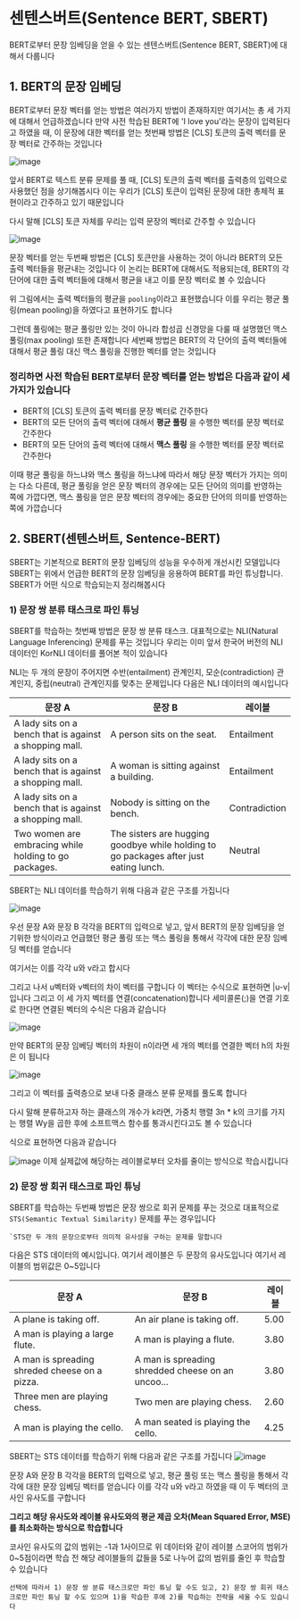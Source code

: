 # 센텐스버트(Sentence BERT, SBERT)

BERT로부터 문장 임베딩을 얻을 수 있는 센텐스버트(Sentence BERT, SBERT)에 대해서 다룹니다

## 1. BERT의 문장 임베딩

BERT로부터 문장 벡터를 얻는 방법은 여러가지 방법이 존재하지만 여기서는 총 세 가지에 대해서 언급하겠습니다 만약 사전 학습된 BERT에 'I love you'라는 문장이 입력된다고 하였을 때, 이 문장에 대한 벡터를 얻는 첫번째 방법은 [CLS] 토큰의 출력 벡터를 문장 벡터로 간주하는 것입니다

![image](https://user-images.githubusercontent.com/80239748/147358760-8fb0b4a1-e3fc-4c1d-8b33-5cc486ed211c.png)

앞서 BERT로 텍스트 분류 문제를 풀 때, [CLS] 토큰의 출력 벡터를 출력층의 입력으로 사용했던 점을 상기해봅시다
이는 우리가 [CLS] 토큰이 입력된 문장에 대한 총체적 표현이라고 간주하고 있기 때문입니다

다시 말해 [CLS] 토큰 자체를 우리는 입력 문장의 벡터로 간주할 수 있습니다

![image](https://user-images.githubusercontent.com/80239748/147358783-58967f20-3d81-48ff-b92a-c674cdcdbd22.png)

문장 벡터를 얻는 두번째 방법은 [CLS] 토큰만을 사용하는 것이 아니라 BERT의 모든 출력 벡터들을 평균내는 것입니다 이 논리는 BERT에 대해서도 적용되는데, BERT의 각 단어에 대한 출력 벡터들에 대해서 평균을 내고 이를 문장 벡터로 볼 수 있습니다

위 그림에서는 출력 벡터들의 평균을 `pooling`이라고 표현했습니다 이를 우리는 평균 풀링(mean pooling)을 하였다고 표현하기도 합니다

그런데 풀링에는 평균 풀링만 있는 것이 아니라 합성곱 신경망을 다룰 때 설명했던 맥스 풀링(max pooling) 또한 존재합니다 세번째 방법은 BERT의 각 단어의 출력 벡터들에 대해서 평균 풀링 대신 맥스 풀링을 진행한 벡터를 얻는 것입니다

### 정리하면 사전 학습된 BERT로부터 문장 벡터를 얻는 방법은 다음과 같이 세 가지가 있습니다

* BERT의 [CLS] 토큰의 출력 벡터를 문장 벡터로 간주한다
* BERT의 모든 단어의 출력 벡터에 대해서 **평균 풀링** 을 수행한 벡터를 문장 벡터로 간주한다
* BERT의 모든 단어의 출력 벡터에 대해서 **맥스 풀링** 을 수행한 벡터를 문장 벡터로 간주한다

이때 평균 풀링을 하느냐와 맥스 풀링을 하느냐에 따라서 해당 문장 벡터가 가지는 의미는 다소 다른데, 평균 풀링을 얻은 문장 벡터의 경우에는 모든 단어의 의미를 반영하는 쪽에 가깝다면, 맥스 풀링을 얻은 문장 벡터의 경우에는 중요한 단어의 의미를 반영하는 쪽에 가깝습니다

## 2. SBERT(센텐스버트, Sentence-BERT)

SBERT는 기본적으로 BERT의 문장 임베딩의 성능을 우수하게 개선시킨 모델입니다 SBERT는 위에서 언급한 BERT의 문장 임베딩을 응용하여 BERT를 파인 튜닝합니다. SBERT가 어떤 식으로 학습되는지 정리해봅시다

### 1) 문장 쌍 분류 태스크로 파인 튜닝

SBERT를 학습하는 첫번째 방법은 문장 쌍 분류 태스크. 대표적으로는 NLI(Natural Language Inferencing) 문제를 푸는 것입니다 우리는 이미 앞서 한국어 버전의 NLI 데이터인 KorNLI 데이터를 풀어본 적이 있습니다

NLI는 두 개의 문장이 주어지면 수반(entailment) 관계인지, 모순(contradiction) 관계인지, 중립(neutral) 관계인지를 맞추는 문제입니다 다음은 NLI 데이터의 예시입니다

|문장 A|문장 B|레이블|
|----|----|----|
|A lady sits on a bench that is against a shopping mall.|A person sits on the seat.|Entailment|
|A lady sits on a bench that is against a shopping mall.|A woman is sitting against a building.|Entailment|
|A lady sits on a bench that is against a shopping mall.|Nobody is sitting on the bench.|Contradiction|
|Two women are embracing while holding to go packages.|The sisters are hugging goodbye while holding to go packages after just eating lunch.|Neutral|

SBERT는 NLI 데이터를 학습하기 위해 다음과 같은 구조를 가집니다

![image](https://user-images.githubusercontent.com/80239748/147378745-382e4f94-dbdf-4cf1-9e37-adf70cd96e9f.png)

우선 문장 A와 문장 B 각각을 BERT의 입력으로 넣고, 앞서 BERT의 문장 임베딩을 얻기위한 방식이라고 언급했던 평균 풀링 또는 맥스 풀링을 통해서 각각에 대한 문장 임베딩 벡터를 얻습니다

여기서는 이를 각각 u와 v라고 합시다

그리고 나서 u벡터와 v벡터의 차이 벡터를 구합니다 이 벡터는 수식으로 표현하면 |u-v|입니다 그리고 이 세 가지 벡터를 연결(concatenation)합니다 세미콜론(;)을 연결 기호로 한다면 연결된 벡터의 수식은 다음과 같습니다

![image](https://user-images.githubusercontent.com/80239748/147378764-5b7ac608-20bb-4851-af9d-2d9cf7140463.png)


만약 BERT의 문장 임베딩 벡터의 차원이 n이라면 세 개의 벡터를 연결한 벡터 h의 차원은 이 됩니다

![image](https://user-images.githubusercontent.com/80239748/147404768-193b7da2-bdfa-41e2-bc30-23595ba2755a.png)

그리고 이 벡터를 출력층으로 보내 다중 클래스 분류 문제를 풀도록 합니다

다시 말해 분류하고자 하는 클래스의 개수가 k라면, 가중치 행렬 3n * k의 크기를 가지는 행렬 Wy을 곱한 후에 소프트맥스 함수를 통과시킨다고도 볼 수 있습니다

식으로 표현하면 다음과 같습니다

![image](https://user-images.githubusercontent.com/80239748/147404786-73ec1d16-6101-4c23-8e68-6e4feb78f361.png)
이제 실제값에 해당하는 레이블로부터 오차를 줄이는 방식으로 학습시킵니다

### 2) 문장 쌍 회귀 태스크로 파인 튜닝

SBERT를 학습하는 두번째 방법은 문장 쌍으로 회귀 문제를 푸는 것으로 대표적으로 `STS(Semantic Textual Similarity)` 문제를 푸는 경우입니다

    `STS란 두 개의 문장으로부터 의미적 유사성을 구하는 문제를 말합니다

다음은 STS 데이터의 예시입니다. 여기서 레이블은 두 문장의 유사도입니다 여기서 레이블의 범위값은 0~5입니다

|문장 A|문장 B|레이블|
|----|----|----|
|A plane is taking off.|An air plane is taking off.|5.00|
|A man is playing a large flute.|A man is playing a flute.|3.80|
|A man is spreading shreded cheese on a pizza.|A man is spreading shredded cheese on an uncoo...|3.80|
|Three men are playing chess.|Two men are playing chess.|2.60|
|A man is playing the cello.|A man seated is playing the cello.|4.25|

SBERT는 STS 데이터를 학습하기 위해 다음과 같은 구조를 가집니다
![image](https://user-images.githubusercontent.com/80239748/147454839-fa358217-e009-4760-90eb-e46205d775a5.png)

문장 A와 문장 B 각각을 BERT의 입력으로 넣고, 평균 풀링 또는 맥스 풀링을 통해서 각각에 대한 문장 임베딩 벡터를 얻습니다 
이를 각각 u와 v라고 하였을 때 이 두 벡터의 코사인 유사도를 구합니다

**그리고 해당 유사도와 레이블 유사도와의 평균 제곱 오차(Mean Squared Error, MSE)를 최소화하는 방식으로 학습합니다**

코사인 유사도의 값의 범위는 -1과 1사이므로 위 데이터와 같이 레이블 스코어의 범위가 0~5점이라면 학습 전 해당 레이블들의 값들을 5로 나누어 값의 범위를 줄인 후 학습할 수 있습니다

```
선택에 따라서 1) 문장 쌍 분류 태스크로만 파인 튜닝 할 수도 있고, 2) 문장 쌍 회귀 태스크로만 파인 튜닝 할 수도 있으며 1)을 학습한 후에 2)를 학습하는 전략을 세울 수도 있습니다
```

